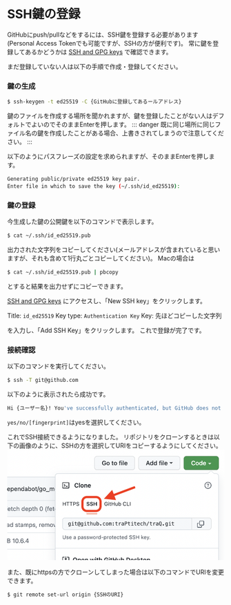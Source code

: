 # SSH鍵の登録

GitHubにpush/pullなどをするには、SSH鍵を登録する必要があります(Personal Access Tokenでも可能ですが、SSHの方が便利です)。
常に鍵を登録してあるかどうかは [SSH and GPG keys](https://github.com/settings/keys) で確認できます。

まだ登録していない人は以下の手順で作成・登録してください。
### 鍵の生成

```bash
$ ssh-keygen -t ed25519 -C {GitHubに登録してあるールアドレス}
```

鍵のファイルを作成する場所を聞かれますが、鍵を登録したことがない人はデフォルトでよいのでそのままEnterを押します。
::: danger
既に同じ場所に同じファイル名の鍵を作成したことがある場合、上書きされてしまうので注意してください。
:::

以下のようにパスフレーズの設定を求められますが、そのままEnterを押します。

```bash
Generating public/private ed25519 key pair.
Enter file in which to save the key (~/.ssh/id_ed25519):
```
### 鍵の登録

今生成した鍵の公開鍵を以下のコマンドで表示します。

```bash
$ cat ~/.ssh/id_ed25519.pub
```

出力された文字列をコピーしてください(メールアドレスが含まれていると思いますが、それも含めて1行丸ごとコピーしてください)。
Macの場合は

```zsh
$ cat ~/.ssh/id_ed25519.pub | pbcopy
```

とすると結果を出力せずにコピーできます。

[SSH and GPG keys](https://github.com/settings/keys) にアクセスし、「New SSH key」をクリックします。

Title: `id_ed25519`
Key type: `Authentication Key`
Key: 先ほどコピーした文字列

を入力し、「Add SSH Key」をクリックします。
これで登録が完了です。

### 接続確認

以下のコマンドを実行してください。

```bash
$ ssh -T git@github.com
```

以下のように表示されたら成功です。

```bash
Hi {ユーザー名}! You've successfully authenticated, but GitHub does not provide shell access.
```

`yes/no/[fingerprint]`はyesを選択してください。

これでSSH接続できるようになりました。
リポジトリをクローンするときは以下の画像のように、SSHの方を選択してURIをコピーするようにしてください。
![](assets/github_ssh_clone.png)

また、既にhttpsの方でクローンしてしまった場合は以下のコマンドでURIを変更できます。

```bash
$ git remote set-url origin {SSHのURI}
```